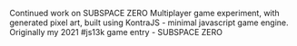 Continued work on SUBSPACE ZERO
Multiplayer game experiment, with generated pixel art, built using KontraJS - minimal javascript game engine.
Originally my 2021 #js13k game entry - SUBSPACE ZERO
